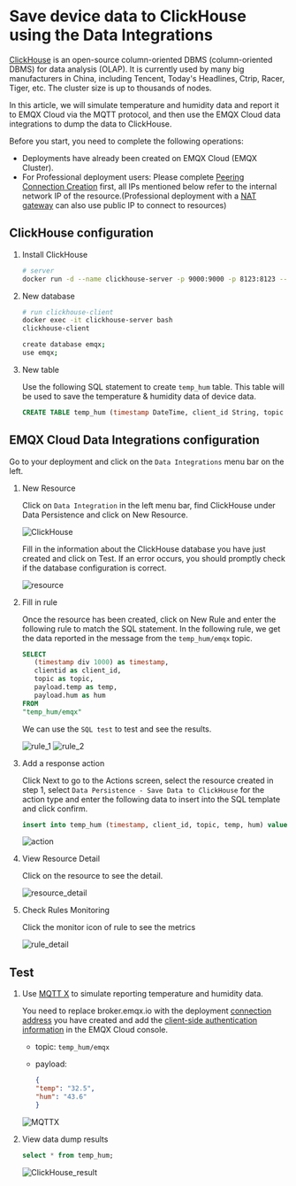 # Save device data to ClickHouse using the Data Integrations

[ClickHouse](https://clickhouse.com/docs/en/) is an open-source column-oriented DBMS (column-oriented DBMS) for data analysis (OLAP). It is currently used by many big manufacturers in China, including Tencent, Today's Headlines, Ctrip, Racer, Tiger, etc. The cluster size is up to thousands of nodes.

In this article, we will simulate temperature and humidity data and report it to EMQX Cloud via the MQTT protocol, and then use the EMQX Cloud data integrations to dump the data to ClickHouse.

Before you start, you need to complete the following operations:

- Deployments have already been created on EMQX Cloud (EMQX Cluster).
- For Professional deployment users: Please complete [Peering Connection Creation](../deployments/vpc_peering.md) first, all IPs mentioned below refer to the internal network IP of the resource.(Professional deployment with a [NAT gateway](../vas/nat-gateway.md) can also use public IP to connect to resources)

## ClickHouse configuration

1. Install ClickHouse

   ```bash
   # server
   docker run -d --name clickhouse-server -p 9000:9000 -p 8123:8123 --ulimit nofile=262144:262144 -v=/opt/clickhouse:/var/lib/clickhouse yandex/clickhouse-server
   ```

2. New database

   ```bash
   # run clickhouse-client 
   docker exec -it clickhouse-server bash
   clickhouse-client
   
   create database emqx;
   use emqx;
   ```

3. New table

   Use the following SQL statement to create `temp_hum` table. This table will be used to save the temperature & humidity data of device data.

   ```sql
   CREATE TABLE temp_hum (timestamp DateTime, client_id String, topic String, temp Float32, hum Float32) ENGINE = MergeTree() PARTITION BY toYYYYMM(timestamp) ORDER BY (timestamp);
   ```

## EMQX Cloud Data Integrations configuration

Go to your deployment and click on the `Data Integrations` menu bar on the left.

1. New Resource

   Click on `Data Integration` in the left menu bar, find ClickHouse under Data Persistence and click on New Resource.

   ![ClickHouse](./_assets/data_integration_clickhouse.png)

   Fill in the information about the ClickHouse database you have just created and click on Test. If an error occurs, you should promptly check if the database configuration is correct.

   ![resource](./_assets/clickhouse_resource.png)

2. Fill in rule

   Once the resource has been created, click on New Rule and enter the following rule to match the SQL statement. In the following rule, we get the data reported in the message from the `temp_hum/emqx` topic.

   ```sql
   SELECT
      (timestamp div 1000) as timestamp,
      clientid as client_id,
      topic as topic,
      payload.temp as temp,
      payload.hum as hum
   FROM
   "temp_hum/emqx"
   ```

   We can use the `SQL test` to test and see the results.

   ![rule_1](./_assets/clickhouse_rule_1.png)
   ![rule_2](./_assets/clickhouse_rule_2.png)

3. Add a response action

   Click Next to go to the Actions screen, select the resource created in step 1, select `Data Persistence - Save Data to ClickHouse` for the action type and enter the following data to insert into the SQL template and click confirm.

   ```sql
   insert into temp_hum (timestamp, client_id, topic, temp, hum) values (${timestamp}, '${client_id}', '${topic}', ${temp}, ${hum})
   ```

   ![action](./_assets/clickhouse_action.png)

4. View Resource Detail

   Click on the resource to see the detail.

   ![resource_detail](./_assets/clickhouse_resource_details.png)

5. Check Rules Monitoring

   Click the monitor icon of rule to see the metrics

   ![rule_detail](./_assets/clickhouse_rule_details.png)

## Test

1. Use [MQTT X](https://mqttx.app/) to simulate reporting temperature and humidity data.

   You need to replace broker.emqx.io with the deployment [connection address](../deployments/view_deployment.md) you have created and add the [client-side authentication information](../deployments/auth.md) in the EMQX Cloud console.

    - topic: `temp_hum/emqx`
    - payload:

      ```json
      {
      "temp": "32.5",
      "hum": "43.6"
      }
      ```

   ![MQTTX](./_assets/clickhouse_mqttx.png)

2. View data dump results

   ```sql
   select * from temp_hum;
   ```

   ![ClickHouse_result](./_assets/clickhouse_result.png)
